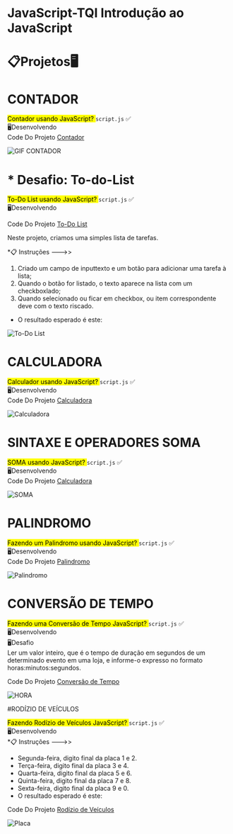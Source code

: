  # JavaScript-TQI  Introdução ao JavaScript

<div>

<h1>📋Projetos🖥️</h1>

# CONTADOR 
<summary><mark class="highlight-red_background">Contador usando JavaScript? </mark> <code>script.js</code> ✅</summary>
<summary>🖥️Desenvolvendo</summary>
<span>Code Do Projeto <a href="https://github.com/MaikoGoncalves/JavaScript-TQI/tree/main/Contador"> Contador</a></span>

![GIF CONTADOR](https://user-images.githubusercontent.com/64238160/175203210-05525922-94d4-4ed7-84d9-fa0c0ebf7d45.gif)

# * Desafio: To-do-List

<summary><mark  class="highlight-red_background">To-Do List usando JavaScript? </mark> <code>script.js</code> ✅</summary>

<summary>🖥️Desenvolvendo</summary>

<span>Code Do Projeto <a  href="https://github.com/MaikoGoncalves/JavaScript-TQI/tree/main/To-do-List"> To-Do List </a></span>

Neste projeto, criamos uma simples lista de tarefas.

*📋 Instruções --->>

  1. Criado um campo de inputtexto e um botão para adicionar uma tarefa à lista;
  2. Quando o botão for listado, o texto aparece na lista com um checkboxlado;
  3. Quando selecionado ou ficar em checkbox, ou item correspondente deve com o texto riscado. 
* O resultado esperado é este:

![To-Do List](https://user-images.githubusercontent.com/64238160/175930998-1f6ffd6d-00d1-4f1d-a8c3-c5609ac3c4eb.gif)

# CALCULADORA
<summary><mark class="highlight-red_background">Calculador usando JavaScript? </mark> <code>script.js</code> ✅</summary>
<summary>🖥️Desenvolvendo</summary>
<span>Code Do Projeto <a href="https://github.com/MaikoGoncalves/JavaScript-TQI/tree/main/Calculadora"> Calculadora</a></span>

![Calculadora](https://user-images.githubusercontent.com/64238160/177230352-7afad61a-85a0-4e39-86ef-91b9f12aaac6.gif)
</div>

# SINTAXE E OPERADORES SOMA
<summary><mark class="highlight-red_background">SOMA usando JavaScript? </mark> <code>script.js</code> ✅</summary>
<summary>🖥️Desenvolvendo</summary>
<span>Code Do Projeto <a href="https://https://github.com/MaikoGoncalves/JavaScript-TQI/tree/main/Atividades"> Calculadora</a></span>

![SOMA](https://user-images.githubusercontent.com/64238160/177421636-b79950a5-5c11-48c5-b8ad-3cc0161233d5.gif)

# PALINDROMO
<summary><mark class="highlight-red_background">Fazendo um Palindromo usando JavaScript? </mark> <code>script.js</code> ✅</summary>
<summary>🖥️Desenvolvendo</summary>
<span>Code Do Projeto <a href="https://https:github.com/MaikoGoncalves/JavaScript-TQI/tree/main/Palindromo"> Palindromo </a></span>

![Palindromo](https://user-images.githubusercontent.com/64238160/178540956-df53a1d0-1bd8-4a08-82a1-b37acdb5e6c1.gif)


# CONVERSÃO DE TEMPO 
<summary><mark class="highlight-red_background">Fazendo uma Conversão de Tempo JavaScript? </mark> <code>script.js</code> ✅</summary>
<summary>🖥️Desenvolvendo</summary>
<summary>🖥️Desafio </br> Ler um valor inteiro, que é o tempo de duração em segundos de um determinado evento em uma loja, e informe-o expresso no formato horas:minutos:segundos.</summary>

<span>Code Do Projeto <a href="https://github.com/MaikoGoncalves/JavaScript-TQI/tree/main/Hora"> Conversão de Tempo</a></span>

![HORA](https://user-images.githubusercontent.com/64238160/184735652-4c9cff09-c01f-4f73-925b-27f12e2b94e2.gif)


#RODÍZIO DE VEÍCULOS
<summary><mark class="highlight-red_background">Fazendo Rodízio de Veículos JavaScript? </mark> <code>script.js</code> ✅</summary>
<summary>🖥️Desenvolvendo</summary>
*📋 Instruções --->>

* Segunda-feira, digito final da placa 1 e 2.
* Terça-feira, digito final da placa 3 e 4.
* Quarta-feira, digito final da placa 5 e 6.
* Quinta-feira, digito final da placa 7 e 8.
* Sexta-feira, digito final da placa 9 e 0.
* O resultado esperado é este:

<span>Code Do Projeto <a href="https://github.com/MaikoGoncalves/JavaScript-TQI/tree/main/RodizioCarros"> Rodízio de Veículos</a></span>

![Placa](https://user-images.githubusercontent.com/64238160/184777482-432ddad1-983b-4992-9223-c45480c105cf.gif)